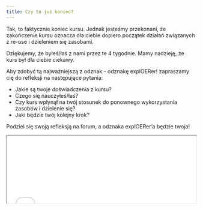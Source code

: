 ```yaml
---
title: Czy to już koniec? 
---
```


Tak, to faktycznie koniec kursu. Jednak jesteśmy przekonani, że zakończenie kursu oznacza dla ciebie dopiero początek działań związanych z re-use i dzieleniem się zasobami.

Dziękujemy, że byłeś/łaś z nami przez te 4 tygodnie.  Mamy nadzieję, że kurs był dla ciebie ciekawy.

Aby zdobyć tą najważniejszą z odznak - odznakę explOERer! zapraszamy cię do refleksji na następujące pytania: 

 - Jakie są twoje doświadczenia z kursu? 
 - Czego się nauczyłeś/łaś?
 - Czy kurs wpłynął na twój stosunek do ponownego wykorzystania zasobów i dzielenie się? 
 - Jaki będzie twój kolejny krok?

Podziel się swoją refleksją na forum, a odznaka explOERer’a będzie twoja!

<iframe height="180" src="//badges.p2pu.org/en/badge/view/788/embedded/" width="100%"></iframe>
